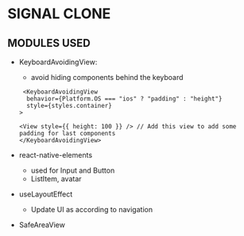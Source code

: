 # SIGNAL CLONE

## MODULES USED

- KeyboardAvoidingView:

  - avoid hiding components behind the keyboard

  ```
   <KeyboardAvoidingView
    behavior={Platform.OS === "ios" ? "padding" : "height"}
    style={styles.container}
  >

  <View style={{ height: 100 }} /> // Add this view to add some padding for last components
  </KeyboardAvoidingView>
  ```

- react-native-elements

  - used for Input and Button
  - ListItem, avatar

- useLayoutEffect

  - Update UI as according to navigation

- SafeAreaView
